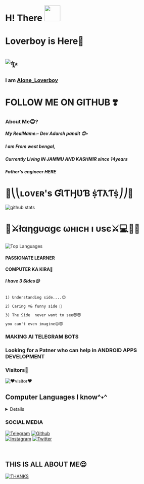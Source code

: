 # H! There <img src="https://raw.githubusercontent.com/MartinHeinz/MartinHeinz/master/wave.gif" width="50px">

# Loverboy is Here🖤 
# ![✨](https://telegra.ph/file/e93fe38e932b88cb20e30.jpg)
### I am [Alone_Loverboy](https://t.me/Alone_loverboy)
# FOLLOW ME ON GITHUB ❣️

### About Me😌?

##### My RealName:- Dev Adarsh pandit 😊•

##### I am From west bengal, 
##### Currently Living IN JAMMU AND KASHMIR since 14years 
##### Father's engineer HERE
# 🍬**⎝⎝ʟᴏᴠᴇʀ's ƓƖƬӇƲƁ ṩƬƛƬṩ⎠⎠**🍭

 ![github stats](https://github-readme-stats.vercel.app/api?username=loverboyXD&show_icons=true&theme=tokyonight)

 

 # 🍫**⚔łαηgυαgє ωнıcн ı υsє⚔**💻👨‍💻

 

 ![Top Languages](https://github-readme-stats.vercel.app/api/top-langs/?username=loverboyXD&custom_title=Languages%20I%20Use&theme=tokyonight&hide_border=true)



#### PASSIONATE LEARNER

#### COMPUTER KA KIRA🤪

##### I have 3 Sides😊

```

‌1) Understanding side....😊

‌2) Caring ☺️& funny side 🤪

‌3) The Side  never want to see😈😈

you can't even imagine😊😈

```

### MAKING AI TELEGRAM BOTS 

### Looking for a Patner who can help in ANDROID APPS DEVELOPMENT

### Visitors🖤

![❤️visitor❤️](https://visitor-badge.laobi.icu/badge?page_id=loverboyXD)

## Computer Languages I know^•^

<details> 

[![PYTHON💙](https://img.shields.io/badge/python%20dev-yellow?style=for-the-badge&logo=python)]()
<br>
[![HTML](https://img.shields.io/badge/HTML%20learning-brown?style=for-the-badge&logo=html5)]()
 <br>
[![PHP](https://img.shields.io/badge/PHP%20learning-purple?style=for-the-badge&logo=php)]()
    

</details>

### SOCIAL MEDIA



[![Telegram](https://img.shields.io/badge/telegram-1b77FF.svg?style=for-the-badge&logo=telegram)](https://t.me/Alone_loverboy) [![Github](https://img.shields.io/badge/github-171717.svg?style=for-the-badge&logo=github)](https://github.com/loverboyXD)<br> [![Instagram](https://img.shields.io/badge/instagram-pink?style=for-the-badge&logo=instagram)](https://instagram.me/mesterious.person)
[![Twitter](https://img.shields.io/badge/Twitter-teal?style=for-the-badge&logo=twitter)](https://twitter.com/A_Modern_Mind)


<br>


## THIS IS ALL ABOUT ME😌

[![THANKS](https://img.shields.io/badge/Thanks%20To%20Visit%20Here%20❤️-black?style=for-the-badge&logo=heart)]()

